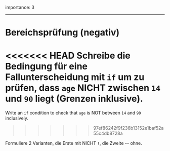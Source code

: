 importance: 3

---

# Bereichsprüfung (negativ)

<<<<<<< HEAD
Schreibe die Bedingung für eine Fallunterscheidung mit `if` um zu prüfen, dass `age` NICHT zwischen `14` und `90` liegt (Grenzen inklusive).
=======
Write an `if` condition to check that `age` is NOT between `14` and `90` inclusively.
>>>>>>> 97ef86242f9f236b13152e1baf52a55c4db8728a

Formuliere 2 Varianten, die Erste mit NICHT `!`, die Zweite -- ohne.
